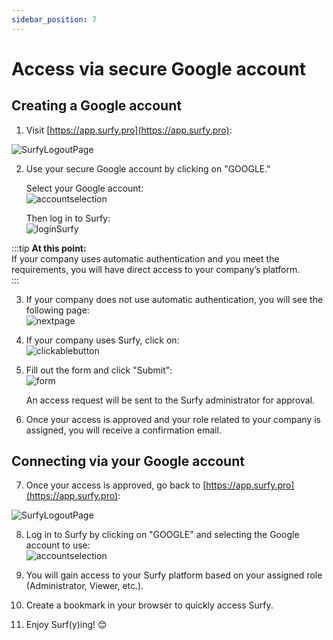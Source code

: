 ```yaml
---
sidebar_position: 7
---
```


# Access via secure Google account  

## Creating a Google account  

1. Visit [https://app.surfy.pro](https://app.surfy.pro):  

![SurfyLogoutPage](https://res.cloudinary.com/dngnxxqr4/image/upload/v1733308454/General_access_likbjv.png)  

2. Use your secure Google account by clicking on "GOOGLE."  

   Select your Google account:  
![accountselection](https://res.cloudinary.com/dngnxxqr4/image/upload/v1733312321/Google_account_os3pwh.png)  

   Then log in to Surfy:  
![loginSurfy](https://res.cloudinary.com/dngnxxqr4/image/upload/v1733312318/confirm_Google_access_s0s7zf.png)  

:::tip **At this point:**  
If your company uses automatic authentication and you meet the requirements, you will have direct access to your company’s platform.  
:::  

3. If your company does not use automatic authentication, you will see the following page:  
![nextpage](https://res.cloudinary.com/dngnxxqr4/image/upload/v1733309721/no_access_rrkazx.png)  

4. If your company uses Surfy, click on:  
![clickablebutton](https://res.cloudinary.com/dngnxxqr4/image/upload/v1733309721/join_ruz7yb.png)  

5. Fill out the form and click "Submit":  
![form](https://res.cloudinary.com/dngnxxqr4/image/upload/v1725527994/tutoriels/access/google/fs1qudetrbekkl0inbsg.png)  

   An access request will be sent to the Surfy administrator for approval.  

6. Once your access is approved and your role related to your company is assigned, you will receive a confirmation email.  

## Connecting via your Google account  

7. Once your access is approved, go back to [https://app.surfy.pro](https://app.surfy.pro):  

![SurfyLogoutPage](https://res.cloudinary.com/dngnxxqr4/image/upload/v1733308454/General_access_likbjv.png)  

8. Log in to Surfy by clicking on "GOOGLE" and selecting the Google account to use:  
![accountselection](https://res.cloudinary.com/dngnxxqr4/image/upload/v1733312318/confirm_Google_access_s0s7zf.png)  

9. You will gain access to your Surfy platform based on your assigned role (Administrator, Viewer, etc.).  

10. Create a bookmark in your browser to quickly access Surfy.  

11. Enjoy Surf(y)ing! 😊  